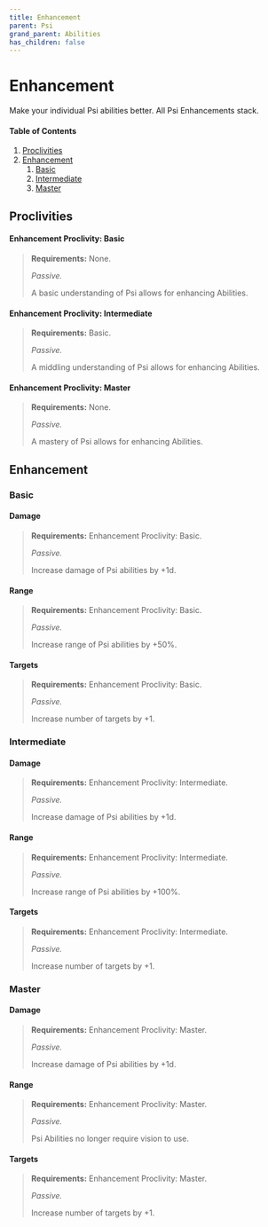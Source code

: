 ```yaml
---
title: Enhancement
parent: Psi
grand_parent: Abilities
has_children: false
---
```


# Enhancement

Make your individual Psi abilities better. All Psi Enhancements stack.

#### Table of Contents
1. [Proclivities](#proclivities)
2. [Enhancement](#enhancement-1)
    1. [Basic](#basic)
    2. [Intermediate](#intermediate)
    3. [Master](#master)

## Proclivities

#### Enhancement Proclivity: Basic
> **Requirements:** None.
> 
> *Passive.*
> 
> A basic understanding of Psi allows for enhancing Abilities.

#### Enhancement Proclivity: Intermediate
> **Requirements:** Basic.
> 
> *Passive.*
> 
> A middling understanding of Psi allows for enhancing Abilities.

#### Enhancement Proclivity: Master
> **Requirements:** None.
> 
> *Passive.*
> 
> A mastery of Psi allows for enhancing Abilities.

## Enhancement

### Basic

#### Damage
> **Requirements:** Enhancement Proclivity: Basic.
> 
> *Passive.*
> 
> Increase damage of Psi abilities by +1d.

#### Range
> **Requirements:** Enhancement Proclivity: Basic.
> 
> *Passive.*
> 
> Increase range of Psi abilities by +50%.

#### Targets
> **Requirements:** Enhancement Proclivity: Basic.
> 
> *Passive.*
> 
> Increase number of targets by +1.

### Intermediate

#### Damage
> **Requirements:** Enhancement Proclivity: Intermediate.
> 
> *Passive.*
> 
> Increase damage of Psi abilities by +1d.

#### Range
> **Requirements:** Enhancement Proclivity: Intermediate.
> 
> *Passive.*
> 
> Increase range of Psi abilities by +100%.

#### Targets
> **Requirements:** Enhancement Proclivity: Intermediate.
> 
> *Passive.*
> 
> Increase number of targets by +1.

### Master

#### Damage
> **Requirements:** Enhancement Proclivity: Master.
> 
> *Passive.*
> 
> Increase damage of Psi abilities by +1d.

#### Range
> **Requirements:** Enhancement Proclivity: Master.
> 
> *Passive.*
> 
> Psi Abilities no longer require vision to use.

#### Targets
> **Requirements:** Enhancement Proclivity: Master.
> 
> *Passive.*
> 
> Increase number of targets by +1.
